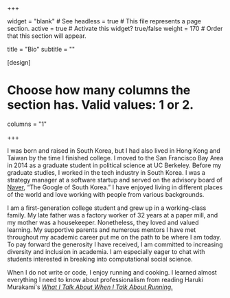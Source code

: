 +++

widget = "blank"  # See headless = true  # This file represents a page section.
active = true  # Activate this widget? true/false
weight = 170  # Order that this section will appear.

title = "Bio"
subtitle = ""

[design]
  # Choose how many columns the section has. Valid values: 1 or 2.
  columns = "1"

+++

I was born and raised in South Korea, but I had also lived in Hong Kong and Taiwan by the time I finished college. I moved to the San Francisco Bay Area in 2014 as a graduate student in political science at UC Berkeley. Before my graduate studies, I worked in the tech industry in South Korea. I was a strategy manager at a software startup and served on the advisory board of [Naver](https://en.wikipedia.org/wiki/Naver), “The Google of South Korea.” I have enjoyed living in different places of the world and love working with people from various backgrounds.

I am a first-generation college student and grew up in a working-class family. My late father was a factory worker of 32 years at a paper mill, and my mother was a housekeeper. Nonetheless, they loved and valued learning. My supportive parents and numerous mentors I have met throughout my academic career put me on the path to be where I am today. To pay forward the generosity I have received, I am committed to increasing diversity and inclusion in academia. I am especially eager to chat with students interested in breaking into computational social science. 

When I do not write or code, I enjoy running and cooking. I learned almost everything I need to know about professionalism from reading Haruki Murakami's [*What I Talk About When I Talk About Running.*](https://www.harukimurakami.com/book/what-i-talk-about-when-i-talk-about-running-a-memoir)  
